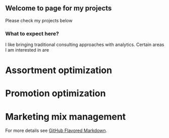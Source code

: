 ## Welcome to page for my projects

Please check my projects below

### What to expect here?

I like bringing traditional consulting approaches with analytics. Certain areas I am interested in are


# Assortment optimization
# Promotion optimization
# Marketing mix management

For more details see [GitHub Flavored Markdown](https://guides.github.com/features/mastering-markdown/).
